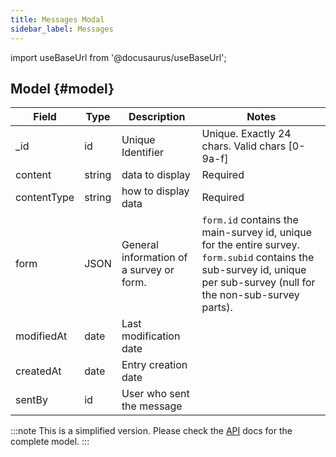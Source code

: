 ```yaml
---
title: Messages Modal
sidebar_label: Messages
---
```

import useBaseUrl from '@docusaurus/useBaseUrl';

## Model {#model}

| Field | Type | Description | Notes |
| ----  | ---- | ----------- | ----  |
| _id   | id   | Unique Identifier   | Unique. Exactly 24 chars. Valid chars [0-9a-f] |
| content  | string | data to display | Required |
| contentType | string | how to display data | Required |
| form | JSON | General information of a survey or form. | `form.id` contains the main-survey id, unique for the entire survey. `form.subid` contains the sub-survey id, unique per sub-survey (null for the non-sub-survey parts). |
| modifiedAt | date | Last modification date |
| createdAt | date | Entry creation date |
| sentBy | id | User who sent the message |

:::note
This is a simplified version. Please check the [API](https://www.cotalker.com/swagger/core/?key=woubtjf4olr0t4zgutuwn6scbcm6hd3qh1cgl5obmohpbm3mfublnwcvv67lodgjvd3h86s9ppshtvmf95gepsqh6nizq9liu7f) docs for the complete model.
:::